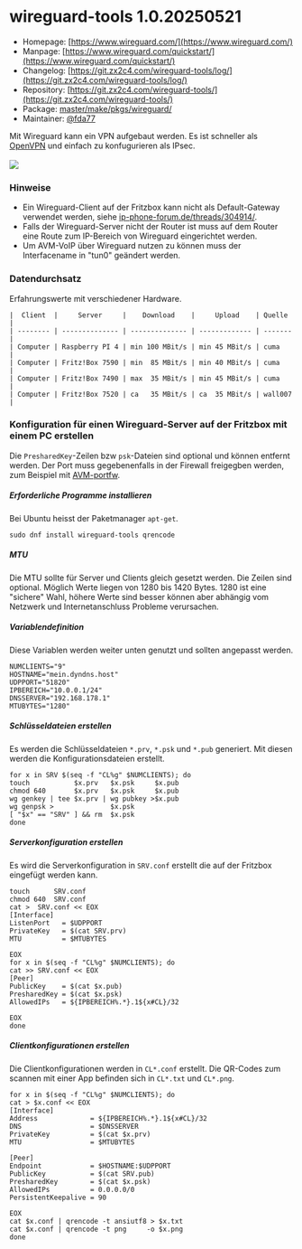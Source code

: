 # wireguard-tools 1.0.20250521
 - Homepage: [https://www.wireguard.com/](https://www.wireguard.com/)
 - Manpage: [https://www.wireguard.com/quickstart/](https://www.wireguard.com/quickstart/)
 - Changelog: [https://git.zx2c4.com/wireguard-tools/log/](https://git.zx2c4.com/wireguard-tools/log/)
 - Repository: [https://git.zx2c4.com/wireguard-tools/](https://git.zx2c4.com/wireguard-tools/)
 - Package: [master/make/pkgs/wireguard/](https://github.com/Freetz-NG/freetz-ng/tree/master/make/pkgs/wireguard/)
 - Maintainer: [@fda77](https://github.com/fda77)

Mit Wireguard kann ein VPN aufgebaut werden. Es ist schneller als [OpenVPN](openvpn.md) und einfach zu konfugurieren als IPsec.<br>
<br>
<a href='../screenshots/000-PKG_wireguard.png'><img src='../screenshots/000-PKG_wireguard_md.png'></a>
<br>


### Hinweise

 - Ein Wireguard-Client auf der Fritzbox kann nicht als Default-Gateway verwendet werden, siehe [ip-phone-forum.de/threads/304914/](https://www.ip-phone-forum.de/threads/304914/).
 - Falls der Wireguard-Server nicht der Router ist muss auf dem Router eine Route zum IP-Bereich von Wireguard eingerichtet werden.
 - Um AVM-VoIP über Wireguard nutzen zu können muss der Interfacename in "tun0" geändert werden.

### Datendurchsatz
Erfahrungswerte mit verschiedener Hardware.
```
|  Client  |     Server     |    Download    |     Upload    | Quelle  |
| -------- | -------------- | -------------- | ------------- | ------- |
| Computer | Raspberry PI 4 | min 100 MBit/s | min 45 MBit/s | cuma    |
| Computer | Fritz!Box 7590 | min  85 MBit/s | min 40 MBit/s | cuma    |
| Computer | Fritz!Box 7490 | max  35 MBit/s | min 45 MBit/s | cuma    |
| Computer | Fritz!Box 7520 | ca   35 MBit/s | ca  35 MBit/s | wall007 |
```

### Konfiguration für einen Wireguard-Server auf der Fritzbox mit einem PC erstellen

Die `PresharedKey`-Zeilen bzw `psk`-Dateien sind optional und können entfernt werden.
Der Port muss gegebenenfalls in der Firewall freigegben werden, zum Beispiel mit [AVM-portfw](avm-portfw.md).

##### Erforderliche Programme installieren
Bei Ubuntu heisst der Paketmanager `apt-get`.
```
sudo dnf install wireguard-tools qrencode
```

##### MTU
Die MTU sollte für Server und Clients gleich gesetzt werden. Die Zeilen sind optional.
Möglich Werte liegen von 1280 bis 1420 Bytes. 1280 ist eine "sichere" Wahl, höhere Werte
sind besser können aber abhängig vom Netzwerk und Internetanschluss Probleme verursachen.

##### Variablendefinition
Diese Variablen werden weiter unten genutzt und sollten angepasst werden.
```
NUMCLIENTS="9"
HOSTNAME="mein.dyndns.host"
UDPPORT="51820"
IPBEREICH="10.0.0.1/24"
DNSSERVER="192.168.178.1"
MTUBYTES="1280"

```

##### Schlüsseldateien erstellen
Es werden die Schlüsseldateien `*.prv`, `*.psk` und `*.pub` generiert. Mit diesen werden die Konfigurationsdateien erstellt.
```
for x in SRV $(seq -f "CL%g" $NUMCLIENTS); do
touch           $x.prv   $x.psk     $x.pub
chmod 640       $x.prv   $x.psk     $x.pub
wg genkey | tee $x.prv | wg pubkey >$x.pub
wg genpsk >              $x.psk
[ "$x" == "SRV" ] && rm  $x.psk
done

```


##### Serverkonfiguration erstellen
Es wird die Serverkonfiguration in `SRV.conf` erstellt die auf der Fritzbox eingefügt werden kann.
```
touch      SRV.conf
chmod 640  SRV.conf
cat >  SRV.conf << EOX
[Interface]
ListenPort   = $UDPPORT
PrivateKey   = $(cat SRV.prv)
MTU          = $MTUBYTES

EOX
for x in $(seq -f "CL%g" $NUMCLIENTS); do
cat >> SRV.conf << EOX
[Peer]
PublicKey    = $(cat $x.pub)
PresharedKey = $(cat $x.psk)
AllowedIPs   = ${IPBEREICH%.*}.1${x#CL}/32

EOX
done

```

##### Clientkonfigurationen erstellen
Die Clientkonfigurationen werden in `CL*.conf` erstellt.
Die QR-Codes zum scannen mit einer App befinden sich in `CL*.txt` und `CL*.png`.
```
for x in $(seq -f "CL%g" $NUMCLIENTS); do
cat > $x.conf << EOX
[Interface]
Address             = ${IPBEREICH%.*}.1${x#CL}/32
DNS                 = $DNSSERVER
PrivateKey          = $(cat $x.prv)
MTU                 = $MTUBYTES

[Peer]
Endpoint            = $HOSTNAME:$UDPPORT
PublicKey           = $(cat SRV.pub)
PresharedKey        = $(cat $x.psk)
AllowedIPs          = 0.0.0.0/0
PersistentKeepalive = 90

EOX
cat $x.conf | qrencode -t ansiutf8 > $x.txt
cat $x.conf | qrencode -t png     -o $x.png
done

```

